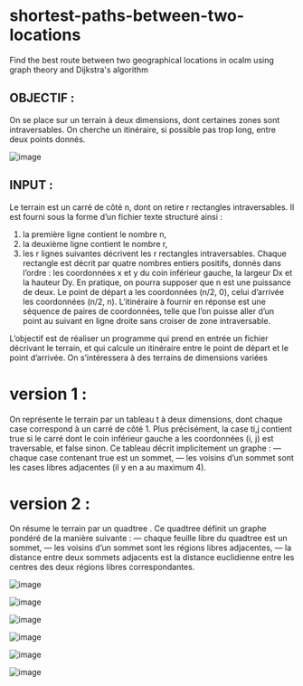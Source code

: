 # shortest-paths-between-two-locations
Find the best route between two geographical locations in ocalm using graph theory and Dijkstra's algorithm

## OBJECTIF : 
On se place sur un terrain à deux dimensions, dont certaines zones sont intraversables. On cherche un itinéraire, si possible pas trop long, entre deux points donnés.


![image](https://user-images.githubusercontent.com/72779962/168636239-8bb82826-490d-4d1e-b05b-ca57ddc36f91.png)




## INPUT : 
Le terrain est un carré de côté n, dont on retire r rectangles intraversables. Il est fourni sous la forme d’un fichier
texte structuré ainsi :
1. la première ligne contient le nombre n,
2. la deuxième ligne contient le nombre r,
3. les r lignes suivantes décrivent les r rectangles intraversables.
Chaque rectangle est décrit par quatre nombres entiers positifs, donnés dans l’ordre : les coordonnées x et y du
coin inférieur gauche, la largeur Dx et la hauteur Dy. En pratique, on pourra supposer que n est une puissance de deux. 
Le point de départ a les coordonnées (n/2, 0), celui d’arrivée les coordonnées (n/2, n). L’itinéraire à fournir en réponse est une séquence de paires de coordonnées, telle que l’on puisse aller d’un point au suivant en ligne droite sans croiser de zone intraversable.

L’objectif  est de réaliser un programme qui prend en entrée un fichier décrivant le terrain, et qui calcule un itinéraire entre le point de départ et le point d’arrivée. On s’intéressera à des terrains de dimensions variées 



# version 1 : 
On représente le terrain par un tableau t à deux dimensions, dont chaque case correspond à un carré de côté 1.
Plus précisément, la case ti,j contient true si le carré dont le coin inférieur gauche a les coordonnées (i, j) est
traversable, et false sinon. Ce tableau décrit implicitement un graphe :
— chaque case contenant true est un sommet,
— les voisins d’un sommet sont les cases libres adjacentes (il y en a au maximum 4).

# version 2 : 
On résume le terrain par un quadtree . Ce quadtree définit un graphe pondéré de la manière suivante :
— chaque feuille libre du quadtree est un sommet,
— les voisins d’un sommet sont les régions libres adjacentes,
— la distance entre deux sommets adjacents est la distance euclidienne entre les centres des deux régions libres
correspondantes.


![image](https://user-images.githubusercontent.com/72779962/168636176-35a1315a-984e-487b-a3b7-b9633be21979.png)


![image](https://user-images.githubusercontent.com/72779962/168881743-139beb88-acfb-467c-b76f-a26f3c79dbe4.png)


![image](https://user-images.githubusercontent.com/72779962/168886417-29a1faa1-9695-46c9-8228-d34776aa74b8.png)


![image](https://user-images.githubusercontent.com/72779962/168886470-0c3b83ba-9741-4976-aeb5-2b3c3f8ef9ad.png)


![image](https://user-images.githubusercontent.com/72779962/168886650-f048c5c6-e050-4e97-8571-b67f16f574b2.png)



![image](https://user-images.githubusercontent.com/72779962/168887178-5651eceb-a53f-4094-bd72-eda53d37a8de.png)





